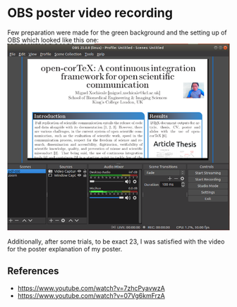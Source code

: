 # OBS poster video recording
Few preparation were made for the green background 
and the setting up of OBS which looked like this one:
![screenshot](Screenshot-2020-09-01T12-55-46.png)

Additionally, after some trials, to be exact 23, I was satisfied with the video for
the poster explanation of my poster. 

## References
* https://www.youtube.com/watch?v=7zhcPyavwzA
* https://www.youtube.com/watch?v=07Vg6kmFrzA 
